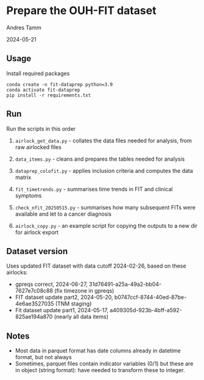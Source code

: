 # Prepare the OUH-FIT dataset

Andres Tamm

2024-05-21 


## Usage
Install required packages
```
conda create -n fit-dataprep python=3.9
conda activate fit-dataprep
pip install -r requirements.txt
```

## Run 

Run the scripts in this order

1. `airlock_get_data.py` - collates the data files needed for analysis, from raw airlocked files

2. `data_items.py` - cleans and prepares the tables needed for analysis

3. `dataprep_colofit.py` - applies inclusion criteria and computes the data matrix

4. `fit_timetrends.py` - summarises time trends in FIT and clinical symptoms

5. `check_nfit_20250515.py` - summarises how many subsequent FITs were available and let to a cancer diagnosis

6. `airlock_copy.py` - an example script for copying the outputs to a new dir for airlock export 


## Dataset version

Uses updated FIT dataset with data cutoff 2024-02-26, based on these airlocks: 

* gpreqs correct, 2024-06-27, 31d76491-a25a-49a2-bb04-7627e7c08c88 (fix timezone in gpreqs)
* FIT dataset update part2, 2024-05-20, b0747ccf-8744-40ed-87be-4e6ae3527035 (TNM staging)
* Fit dataset update part1, 2024-05-17, a409305d-923b-4bff-a592-825ae194a870 (nearly all data items)


## Notes 

* Most data in parquet format has date columns already in datetime format, but not always
* Sometimes, parquet files contain indicator variables (0/1) but these are in object (string format):
  have needed to transform these to integer.
